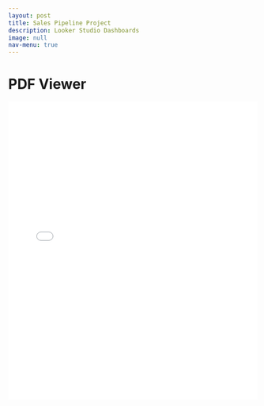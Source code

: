 ```yaml
---
layout: post
title: Sales Pipeline Project
description: Looker Studio Dashboards
image: null
nav-menu: true
---
```


<!DOCTYPE html>
<html lang="en">
<head>
    <meta charset="UTF-8">
    <meta name="viewport" content="width=device-width, initial-scale=1.0">
    <title>Sales Pipeline Looker Studio Dashboards</title>
</head>
<body>
    <h1>PDF Viewer</h1>
    <embed src="assets/pdfs/file.pdf" type="application/pdf" width="100%" height="600px">
</body>
</html>

